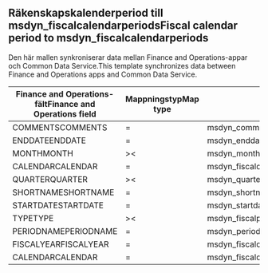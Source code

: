 ## <a name="fiscal-calendar-period-to-msdyn_fiscalcalendarperiods"></a><span data-ttu-id="10da4-101">Räkenskapskalenderperiod till msdyn_fiscalcalendarperiods</span><span class="sxs-lookup"><span data-stu-id="10da4-101">Fiscal calendar period to msdyn_fiscalcalendarperiods</span></span>

<span data-ttu-id="10da4-102">Den här mallen synkroniserar data mellan Finance and Operations-appar och Common Data Service.</span><span class="sxs-lookup"><span data-stu-id="10da4-102">This template synchronizes data between Finance and Operations apps and Common Data Service.</span></span>

<span data-ttu-id="10da4-103">Finance and Operations-fält</span><span class="sxs-lookup"><span data-stu-id="10da4-103">Finance and Operations field</span></span> | <span data-ttu-id="10da4-104">Mappningstyp</span><span class="sxs-lookup"><span data-stu-id="10da4-104">Map type</span></span> | <span data-ttu-id="10da4-105">Övriga Dynamics 365-fält</span><span class="sxs-lookup"><span data-stu-id="10da4-105">Other Dynamics 365 field</span></span> | <span data-ttu-id="10da4-106">Standardvärde</span><span class="sxs-lookup"><span data-stu-id="10da4-106">Default value</span></span>
---|---|---|---
<span data-ttu-id="10da4-107">COMMENTS</span><span class="sxs-lookup"><span data-stu-id="10da4-107">COMMENTS</span></span> | = | <span data-ttu-id="10da4-108">msdyn_comments</span><span class="sxs-lookup"><span data-stu-id="10da4-108">msdyn_comments</span></span> | 
<span data-ttu-id="10da4-109">ENDDATE</span><span class="sxs-lookup"><span data-stu-id="10da4-109">ENDDATE</span></span> | = | <span data-ttu-id="10da4-110">msdyn_enddate</span><span class="sxs-lookup"><span data-stu-id="10da4-110">msdyn_enddate</span></span> | 
<span data-ttu-id="10da4-111">MONTH</span><span class="sxs-lookup"><span data-stu-id="10da4-111">MONTH</span></span> | >< | <span data-ttu-id="10da4-112">msdyn_month</span><span class="sxs-lookup"><span data-stu-id="10da4-112">msdyn_month</span></span> | 
<span data-ttu-id="10da4-113">CALENDAR</span><span class="sxs-lookup"><span data-stu-id="10da4-113">CALENDAR</span></span> | = | <span data-ttu-id="10da4-114">msdyn_fiscalcalendar.msdyn_calendar</span><span class="sxs-lookup"><span data-stu-id="10da4-114">msdyn_fiscalcalendar.msdyn_calendar</span></span> | 
<span data-ttu-id="10da4-115">QUARTER</span><span class="sxs-lookup"><span data-stu-id="10da4-115">QUARTER</span></span> | >< | <span data-ttu-id="10da4-116">msdyn_quarter</span><span class="sxs-lookup"><span data-stu-id="10da4-116">msdyn_quarter</span></span> | 
<span data-ttu-id="10da4-117">SHORTNAME</span><span class="sxs-lookup"><span data-stu-id="10da4-117">SHORTNAME</span></span> | = | <span data-ttu-id="10da4-118">msdyn_shortname</span><span class="sxs-lookup"><span data-stu-id="10da4-118">msdyn_shortname</span></span> | 
<span data-ttu-id="10da4-119">STARTDATE</span><span class="sxs-lookup"><span data-stu-id="10da4-119">STARTDATE</span></span> | = | <span data-ttu-id="10da4-120">msdyn_startdate</span><span class="sxs-lookup"><span data-stu-id="10da4-120">msdyn_startdate</span></span> | 
<span data-ttu-id="10da4-121">TYPE</span><span class="sxs-lookup"><span data-stu-id="10da4-121">TYPE</span></span> | >< | <span data-ttu-id="10da4-122">msdyn_fiscalperiodtype</span><span class="sxs-lookup"><span data-stu-id="10da4-122">msdyn_fiscalperiodtype</span></span> | 
<span data-ttu-id="10da4-123">PERIODNAME</span><span class="sxs-lookup"><span data-stu-id="10da4-123">PERIODNAME</span></span> | = | <span data-ttu-id="10da4-124">msdyn_periodname</span><span class="sxs-lookup"><span data-stu-id="10da4-124">msdyn_periodname</span></span> | 
<span data-ttu-id="10da4-125">FISCALYEAR</span><span class="sxs-lookup"><span data-stu-id="10da4-125">FISCALYEAR</span></span> | = | <span data-ttu-id="10da4-126">msdyn_fiscalcalendaryear.msdyn_name</span><span class="sxs-lookup"><span data-stu-id="10da4-126">msdyn_fiscalcalendaryear.msdyn_name</span></span> | 
<span data-ttu-id="10da4-127">CALENDAR</span><span class="sxs-lookup"><span data-stu-id="10da4-127">CALENDAR</span></span> | = | <span data-ttu-id="10da4-128">msdyn_fiscalcalendaryear.msdyn_fiscalcalendarname</span><span class="sxs-lookup"><span data-stu-id="10da4-128">msdyn_fiscalcalendaryear.msdyn_fiscalcalendarname</span></span> | 
